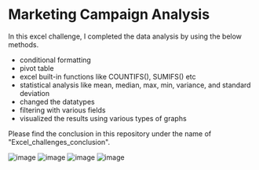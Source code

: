 # Marketing Campaign Analysis

In this excel challenge, I completed the data analysis by using the below methods.
 
* conditional formatting
* pivot table
* excel built-in functions like COUNTIFS(), SUMIFS() etc 
* statistical analysis like mean, median, max, min, variance, and standard deviation
* changed the datatypes 
* filtering with various fields
* visualized the results using various types of graphs

Please find the conclusion in this repository under the name of "Excel_challenges_conclusion". 

![image](https://user-images.githubusercontent.com/113545468/216434569-edb3d64b-467a-472f-b15a-e7587b1034f0.png)
![image](https://user-images.githubusercontent.com/113545468/216435724-a513b0c7-f32e-433a-b043-4279d7063158.png)
![image](https://user-images.githubusercontent.com/113545468/216435561-47e873f7-eb55-4b93-8c55-0457e1ec064c.png)
![image](https://user-images.githubusercontent.com/113545468/216435601-0a400799-db3d-4f99-86ff-738489eb949a.png)






